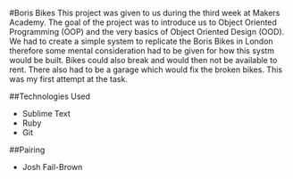 #Boris Bikes
This project was given to us during the third week at Makers Academy. The goal of the project was to introduce us to Object Oriented Programming (OOP) and the very basics of Object Oriented Design (OOD). We had to create a simple system to replicate the Boris Bikes in London therefore some mental consideration had to be given for how this systm would be built. Bikes could also break and would then not be available to rent. There also had to be a garage which would fix the broken bikes. This was my first attempt at the task.

##Technologies Used
- Sublime Text
- Ruby
- Git

##Pairing
- Josh Fail-Brown
 
